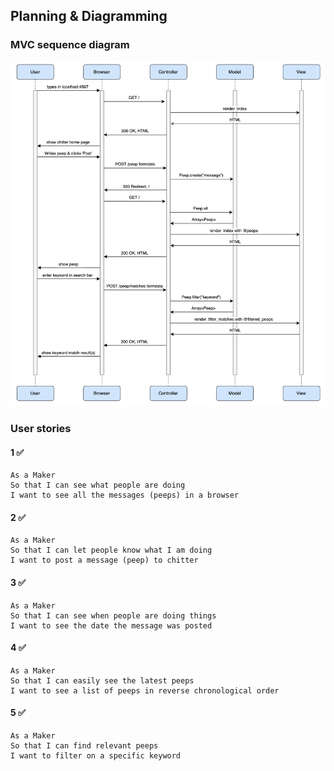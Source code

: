 ## Planning & Diagramming

### MVC sequence diagram

![Chitter MVC sequence diagram](/screenshots/mvc-diagram.png)

### User stories

#### 1 ✅

```
As a Maker
So that I can see what people are doing
I want to see all the messages (peeps) in a browser
```

#### 2 ✅

```
As a Maker
So that I can let people know what I am doing
I want to post a message (peep) to chitter
```

#### 3 ✅

```
As a Maker
So that I can see when people are doing things
I want to see the date the message was posted
```

#### 4 ✅

```
As a Maker
So that I can easily see the latest peeps
I want to see a list of peeps in reverse chronological order
```

#### 5 ✅

```
As a Maker
So that I can find relevant peeps
I want to filter on a specific keyword
```
